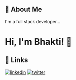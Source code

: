 ## 🚀 About Me
I'm a full stack developer...


# Hi, I'm Bhakti! 👋


## 🔗 Links
[![linkedin](https://img.shields.io/badge/linkedin-0A66C2?style=for-the-badge&logo=linkedin&logoColor=white)](www.linkedin.com/in/bhakti-selokar-360958251)
[![twitter](https://img.shields.io/badge/twitter-1DA1F2?style=for-the-badge&logo=twitter&logoColor=white)](https://twitter.com/)


